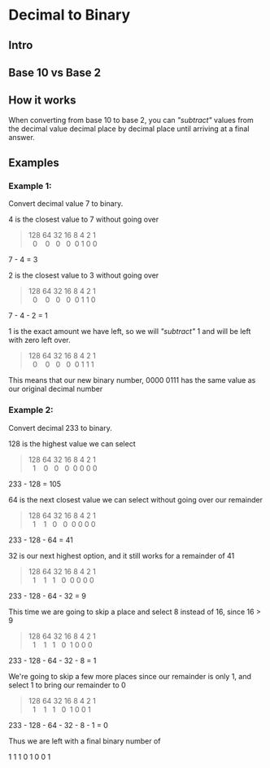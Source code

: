 # Decimal to Binary

## Intro

## Base 10 vs Base 2

## How it works
When converting from base 10 to base 2, you can *"subtract"* values from the decimal value decimal place by decimal place until arriving at a final answer.

## Examples

### Example 1:

Convert decimal value 7 to binary.

4 is the closest value to 7 without going over

> 128 64 32 16 8 4 2 1  
> &nbsp;&nbsp;0&nbsp;&nbsp;&nbsp;&nbsp;0&nbsp;&nbsp;&nbsp;0&nbsp;&nbsp;&nbsp;0&nbsp;&nbsp;0 1 0 0

7 - 4 = 3
 
2 is the closest value to 3 without going over
 
> 128 64 32 16 8 4 2 1  
> &nbsp;&nbsp;0&nbsp;&nbsp;&nbsp;&nbsp;0&nbsp;&nbsp;&nbsp;0&nbsp;&nbsp;&nbsp;0&nbsp;&nbsp;0 1 1 0
  
7 - 4 - 2 = 1
  
1 is the exact amount we have left, so we will *"subtract"* 1 and will be left with zero left over.

> 128 64 32 16 8 4 2 1  
> &nbsp;&nbsp;0&nbsp;&nbsp;&nbsp;&nbsp;0&nbsp;&nbsp;&nbsp;0&nbsp;&nbsp;&nbsp;0&nbsp;&nbsp;0 1 1 1
 
This means that our new binary number, 0000 0111 has the same value
as our original decimal number

### Example 2:

Convert decimal 233 to binary.

128 is the highest value we can select

> 128 64 32 16 8 4 2 1  
> &nbsp;&nbsp;1&nbsp;&nbsp;&nbsp;&nbsp;0&nbsp;&nbsp;&nbsp;0&nbsp;&nbsp;&nbsp;0&nbsp;&nbsp;0 0 0 0

233 - 128 = 105

64 is the next closest value we can select without going over our remainder

> 128 64 32 16 8 4 2 1  
> &nbsp;&nbsp;1&nbsp;&nbsp;&nbsp;&nbsp;1&nbsp;&nbsp;&nbsp;0&nbsp;&nbsp;&nbsp;0&nbsp;&nbsp;0 0 0 0

233 - 128 - 64 = 41

32 is our next highest option, and it still works for a remainder of 41

> 128 64 32 16 8 4 2 1  
> &nbsp;&nbsp;1&nbsp;&nbsp;&nbsp;&nbsp;1&nbsp;&nbsp;&nbsp;1&nbsp;&nbsp;&nbsp;0&nbsp;&nbsp;0 0 0 0

233 - 128 - 64 - 32 = 9

This time we are going to skip a place and select 8 instead of 16, since 16 > 9

> 128 64 32 16 8 4 2 1  
> &nbsp;&nbsp;1&nbsp;&nbsp;&nbsp;&nbsp;1&nbsp;&nbsp;&nbsp;1&nbsp;&nbsp;&nbsp;0&nbsp;&nbsp;1 0 0 0

233 - 128 - 64 - 32 - 8 = 1

We're going to skip a few more places since our remainder is only 1, and select 1 to bring our remainder to 0

> 128 64 32 16 8 4 2 1  
> &nbsp;&nbsp;1&nbsp;&nbsp;&nbsp;&nbsp;1&nbsp;&nbsp;&nbsp;1&nbsp;&nbsp;&nbsp;0&nbsp;&nbsp;1 0 0 1

233 - 128 - 64 - 32 - 8 - 1 = 0

Thus we are left with a final binary number of

1 1 1 0 1 0 0 1
